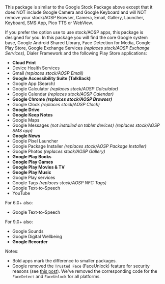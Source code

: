 This package is similar to the Google Stock Package above except that it does NOT include Google Camera and Google Keyboard and will NOT remove your stock/AOSP Browser, Camera, Email, Gallery, Launcher, Keyboard, SMS App, Pico TTS or WebView.

If you prefer the option use to use stock/AOSP apps, this package is designed for you.
In this package you will find the core Google system base, Google Android Shared Library, Face Detection for Media, Google Play Store, Google Exchange Services _(replaces stock/AOSP Exchange Services)_, Dialer Framework and the following Play Store applications:

* **Cloud Print**
* Device Health Services
* Gmail _(replaces stock/AOSP Email)_
* **Google Accessibility Suite (TalkBack)**
* Google App (Search)
* Google Calculator _(replaces stock/AOSP Calculator)_
* Google Calendar _(replaces stock/AOSP Calendar)_
* **Google Chrome _(replaces stock/AOSP Browser)_**
* Google Clock _(replaces stock/AOSP Clock)_
* **Google Drive**
* **Google Keep Notes**
* Google Maps
* Google Messages _(not installed on tablet devices)_ _(replaces stock/AOSP SMS app)_
* **Google News**
* Google Pixel Launcher
* Google Package Installer _(replaces stock/AOSP Package Installer)_
* Google Photos _(replaces stock/AOSP Gallery)_
* **Google Play Books**
* **Google Play Games**
* **Google Play Movies & TV**
* **Google Play Music**
* Google Play services
* Google Tags _(replaces stock/AOSP NFC Tags)_
* Google Text-to-Speech
* YouTube

For 6.0+ also:
* Google Text-to-Speech

For 9.0+ also:
* Google Sounds
* Google Digital Wellbeing
* **Google Recorder**

Notes:
* Bold apps mark the difference to smaller packages.
* Google removed the `Trusted Face` (FaceUnlock) feature for security reasons (see [this post](https://www.androidpolice.com/2019/09/04/trusted-face-smart-unlock-method-has-been-removed-from-android-devices/)). We've removed the corresponding code for the `FaceDetect` and `FaceUnlock` for all platforms.